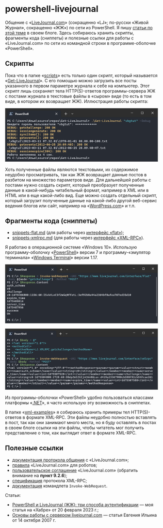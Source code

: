 # powershell-livejournal
Общение с «[LiveJournal.com](https://www.livejournal.com/about/)» (сокращенно «LJ»; по-русски «Живой Журнал», сокращенно «ЖЖ») по сети из PowerShell. Я пишу [статьи по этой теме](https://ilyachalov.livejournal.com/316277.html) в своем блоге. Здесь собираюсь хранить скрипты, фрагменты кода (сниппеты) и полезные ссылки для работы с «LiveJournal.com» по сети из командной строки в программе-оболочке «PowerShell».

## Скрипты

Пока что в папке «[scripts](scripts/)» есть только один скрипт, который называется «[Get-LiveJournal](scripts/get-livejournal.ps1)». С его помощью можно загрузить все посты указанного в первом параметре журнала к себе на компьютер. Этот скрипт лишь сохраняет тела HTTP(S)-ответов программы-сервера ЖЖ с постами журнала в текстовые файлы в «сыром» виде (то есть в том виде, в котором их возвращает ЖЖ). Иллюстрация работы скрипта:

![](scripts/get-lj.png)

Хоть полученные файлы являются текстовыми, их содержимое неудобно просматривать, так как ЖЖ возвращает данные постов в разбитом на множество параметров виде. Для дальнейшей работы с постами нужно создать скрипт, который преобразует полученные данные в какой-нибудь читабельный формат, например в XML или в HTML или в еще какой-либо вид. Еще можно создать отдельный скрипт, который загрузит полученные данные на какой-либо другой веб-сервис ведения блогов или сайт, например на «[WordPress.com](https://wordpress.com)» и т.п.

## Фрагменты кода (сниппеты)

- [snippets-flat.md](snippets-flat.md) (для работы через [интерфейс «flat»](https://stat.livejournal.com/doc/server/ljp.csp.flat.protocol.html));
- [snippets-xmlrpc.md](snippets-xmlrpc.md) (для работы через [интерфейс «XML-RPC»](https://stat.livejournal.com/doc/server/ljp.csp.xml-rpc.protocol.html)).

Я работаю в операционной системе «Windows 10». Использую программу-оболочку «[PowerShell](https://github.com/PowerShell/PowerShell)» версии 7 и программу-«эмулятор терминала» «[Windows Terminal](https://github.com/Microsoft/Terminal)» версии 1.17.

![](pwsh-lj-http-request-example-flat.png)

![](pwsh-lj-http-request-example-xmlrpc.png)

Из программы-оболочки «PowerShell» удобно пользоваться классами платформы «[.NET](https://learn.microsoft.com/en-us/dotnet/)», я часто использую эту возможность в сниппетах.

В папке «[xml-examples](xml-examples/)» я собираюсь хранить примеры тел HTTP(S)-ответов в формате XML-RPC. Эти файлы неудобно полностью вставлять в пост, так как они занимают много места, но я буду оставлять в постах в своем блоге ссылки на эти файлы, чтобы читатель мог получить представление о том, как выглядит ответ в формате XML-RPC.

## Полезные ссылки

- [документация протокола общения](https://stat.livejournal.com/doc/server/ljp.csp.protocol.html) с «LiveJournal.com»;
- [правила](https://www.livejournal.com/bots/) «LiveJournal.com» для роботов;
- [пользовательское соглашение](https://www.livejournal.com/legal/tos-ru.bml) «LiveJournal.com» (обратить внимание на **пункт 9.2.6**);
- [спецификация](http://xmlrpc.com/spec.md) протокола XML-RPC;
- [документация](https://learn.microsoft.com/en-us/powershell/module/microsoft.powershell.utility/invoke-webrequest) командлета `Invoke-WebRequest`.

Статьи:

- [PowerShell и LiveJournal (ЖЖ): три способа аутентификации](https://habr.com/ru/post/717914/)&nbsp;— моя статья на «Хабре» от 20 февраля 2023 г.;
- [Основы работы с сервером livejournal.com](https://jenyay.net/Programming/LJServer)&nbsp;— статья Евгения Ильина от 14 октября 2007 г.
